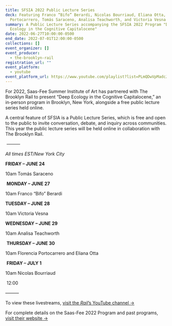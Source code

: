```yaml
---
title: SFSIA 2022 Public Lecture Series
deck: Featuring Franco “Bifo” Berardi, Nicolas Bourriaud, Eliana Otta, Florencia
  Portocarrero, Tomás Saraceno, Analisa Teachworth, and Victoria Vesna
summary: A Public Lecture Series accompanying the SFSIA 2022 Program "Deep
  Ecology in the Cognitive Capitalocene"
date: 2022-06-27T10:00:00-0500
end_date: 2022-07-01T12:00:00-0500
collections: []
event_organizer: []
event_producer:
  - the-brooklyn-rail
registration_url: ""
event_platform:
  - youtube
event_platform_url: https://www.youtube.com/playlist?list=PLmQDwVpMadcJPLw2Jki36Dl3sWh_XnUCv
---
```

For 2022, Saas-Fee Summer Institute of Art has partnered with The Brooklyn Rail to present “Deep Ecology in the Cognitive Capitalocene,” an in-person program in Brooklyn, New York, alongside a free public lecture series held online.

A central feature of SFSIA is a Public Lecture Series, which is free and open to the public to invite conversation, debate, and inquiry across communities. This year the public lecture series will be held online in collaboration with The Brooklyn Rail. 

 ——— 



*All times EST/New York City*

**FRIDAY – JUNE 24**

10am Tomás Saraceno

 **MONDAY – JUNE 27**

10am Franco “Bifo” Berardi

**TUESDAY – JUNE 28**

10am Victoria Vesna

**WEDNESDAY – JUNE 29**

10am Analisa Teachworth

 **THURSDAY – JUNE 30**

10am Florencia Portocarrero and Eliana Otta

 **FRIDAY – JULY 1**

10am Nicolas Bourriaud

 12:00

——— 

To view these livestreams, [visit the *Rail*’s YouTube channel →](https://www.youtube.com/playlist?list=PLmQDwVpMadcJPLw2Jki36Dl3sWh_XnUCv)

For complete details on the Saas-Fee 2022 Program and past programs, [visit their website →](https://sfsia.art/2022-new-york-city/)